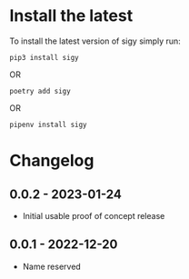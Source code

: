 Install the latest
===================

To install the latest version of sigy simply run:

`pip3 install sigy`

OR

`poetry add sigy`

OR

`pipenv install sigy`


Changelog
=========
## 0.0.2 - 2023-01-24
- Initial usable proof of concept release

## 0.0.1 - 2022-12-20
- Name reserved
